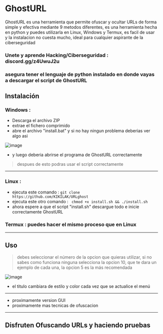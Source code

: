 # GhostURL

GhostURL es una herramienta que permite ofuscar y ocultar URLs de forma simple y efectiva mediante 9 metodos diferentes, es una herramienta hecha en python y puedes utilizarla en Linux, Windows y Termux, es facil de usar y la instalacion no cuesta mucho, ideal para cualquier aspirante de la ciberseguridad

### Unete y aprende Hacking/Ciberseguridad : discord.gg/z4UwuJ2u
### asegura tener el lenguaje de python instalado en donde vayas a descargar el script de GhostURL
## Instalación

### Windows : 

- Descarga el archivo ZIP
- extrae el fichero comprimido
- abre el archivo "install.bat" y si no hay ningun problema deberias ver algo asi

![image](https://github.com/user-attachments/assets/e72023a9-d20a-48e7-a4d4-6aa4696d8281)
- y luego deberia abrirse el programa de GhostURL correctamente

> despues de esto podras usar el script correctamente

---
### Linux :

- ejecuta este comando :
    ``` git clone https://github.com/KIKILAK/URLghost ```
-  ejecuta este otro comando :
      ``` chmod +x install.sh && ./install.sh```
- ahora espere a que el script "install.sh" descargue todo e inicie correctamente GhostURL
  
### Termux : puedes hacer el mismo proceso que en Linux
---
## Uso

> debes seleccionar el número de la opcion que quieras utilizar, si no sabes como funciona ninguna selecciona la opcion 10, que te dara un ejemplo de cada una, la opcion 5 es la más recomendada

![image](https://github.com/user-attachments/assets/30d4958d-8827-4548-b704-0088356603e0)

- el titulo cambiara de estilo y color cada vez que se actualice el menú
---
- proximamente version GUI
- proximamente mas tecnicas de ofuscacion
---
## Disfruten Ofuscando URLs y haciendo pruebas
